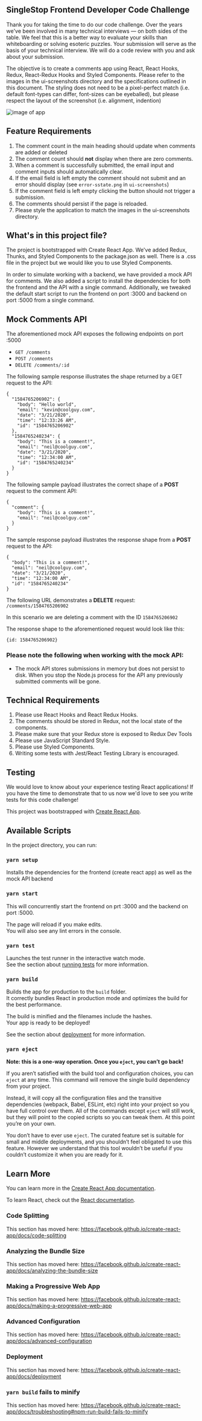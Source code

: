 ## SingleStop Frontend Developer Code Challenge

Thank you for taking the time to do our code challenge. Over the years we've been involved in many technical 
interviews — on both sides of the table.  We feel that this is a better way to evaluate your skills than whiteboarding 
or solving esoteric puzzles. Your submission will serve as the basis of your technical interview.  We will do a code review with you and ask about your submission.

The objective is to create a comments app using React, React Hooks, Redux, React-Redux Hooks and Styled Components. Please refer to the images 
in the ui-screenshots directory and the specifications outlined in this document. The styling does not need to be a 
pixel-perfect match (i.e. default font-types can differ, font-sizes can be eyeballed), but please respect the layout of the screenshot (i.e. alignment, indention)
 

![image of app](ui-screenshots/populated-state.png)
 
## Feature Requirements 
1. The comment count in the main heading should update when comments are added or deleted
2. The comment count should **not** display when there are zero comments.
3. When a comment is successfully submitted, the email input and comment inputs should automatically clear.
4. If the email field is left empty the comment should not submit and an error should display (see `error-sstate.png` in `ui-screenshots`)
5. If the comment field is left empty clicking the button should not trigger a submission.
6. The comments should persist if the page is reloaded. 
7. Please style the application to match the images in the ui-screenshots directory.

## What's in this project file?

The project is bootstrapped with Create React App. We've added Redux, Thunks, and Styled Components to the
package.json as well.  There is a .css file in the project but we would like you to use Styled Components.

In order to simulate working with a backend, we have provided a mock API for comments. We also added a script to 
install the dependencies for both the frontend and the API with a single command. Additionally, we tweaked the default start
script to run the frontend on port :3000 and backend on port :5000 from a single command.

## Mock Comments API
The aforementioned mock API exposes the following endpoints on port :5000
* `GET /comments`
* `POST /comments`
* `DELETE /comments/:id`

The following sample response illustrates the shape returned by a GET request to the API:
```
{
  "1584765206902": {
    "body": "Hello world",
    "email": "kevin@coolguy.com",
    "date": "3/21/2020",
    "time": "12:33:26 AM",
    "id": "1584765206902"
  },
  "1584765240234": {
    "body": "This is a comment!",
    "email": "neil@coolguy.com",
    "date": "3/21/2020",
    "time": "12:34:00 AM",
    "id": "1584765240234"
  }
}
```

The following sample payload illustrates the correct shape of a **POST** request to the comment API:
```
{
  "comment": {
    "body": "This is a comment!",
    "email": "neil@coolguy.com"
  }
}
```

The sample response payload illustrates the response shape from a **POST** request to the API:
```
{
  "body": "This is a comment!",
  "email": "neil@coolguy.com",
  "date": "3/21/2020",
  "time": "12:34:00 AM",
  "id": "1584765240234"
}
```

The following URL demonstrates a **DELETE** request:
`/comments/1584765206902`

In this scenario we are deleting a comment with the ID `1584765206902`

The response shape to the aforementioned request would look like this:
```
{id: 1584765206902}
```

### Please note the following when working with the mock API:
* The mock API stores submissions in memory but does not persist to disk. When you stop the Node.js process for the API any previously submitted comments will be gone.

## Technical Requirements
1. Please use React Hooks and React Redux Hooks.
2. The comments should be stored in Redux, not the local state of the components.
3. Please make sure that your Redux store is exposed to Redux Dev Tools
4. Please use JavaScript Standard Style.
5. Please use Styled Components.
6. Writing some tests with Jest/React Testing Library is encouraged.

## Testing
We would love to know about your experience testing React applications! If you have the time to demonstrate 
that to us now we'd love to see you write tests for this code challenge! 

 
This project was bootstrapped with [Create React App](https://github.com/facebook/create-react-app).

## Available Scripts

In the project directory, you can run:

### `yarn setup`

Installs the dependencies for the frontend (create react app) as well as the mock API backend

### `yarn start`

This will concurrently start the frontend on prt :3000 and the backend on port :5000.<br />

The page will reload if you make edits.<br />
You will also see any lint errors in the console.

### `yarn test`

Launches the test runner in the interactive watch mode.<br />
See the section about [running tests](https://facebook.github.io/create-react-app/docs/running-tests) for more information.

### `yarn build`

Builds the app for production to the `build` folder.<br />
It correctly bundles React in production mode and optimizes the build for the best performance.

The build is minified and the filenames include the hashes.<br />
Your app is ready to be deployed!

See the section about [deployment](https://facebook.github.io/create-react-app/docs/deployment) for more information.

### `yarn eject`

**Note: this is a one-way operation. Once you `eject`, you can’t go back!**

If you aren’t satisfied with the build tool and configuration choices, you can `eject` at any time. This command will remove the single build dependency from your project.

Instead, it will copy all the configuration files and the transitive dependencies (webpack, Babel, ESLint, etc) right into your project so you have full control over them. All of the commands except `eject` will still work, but they will point to the copied scripts so you can tweak them. At this point you’re on your own.

You don’t have to ever use `eject`. The curated feature set is suitable for small and middle deployments, and you shouldn’t feel obligated to use this feature. However we understand that this tool wouldn’t be useful if you couldn’t customize it when you are ready for it.

## Learn More

You can learn more in the [Create React App documentation](https://facebook.github.io/create-react-app/docs/getting-started).

To learn React, check out the [React documentation](https://reactjs.org/).

### Code Splitting

This section has moved here: https://facebook.github.io/create-react-app/docs/code-splitting

### Analyzing the Bundle Size

This section has moved here: https://facebook.github.io/create-react-app/docs/analyzing-the-bundle-size

### Making a Progressive Web App

This section has moved here: https://facebook.github.io/create-react-app/docs/making-a-progressive-web-app

### Advanced Configuration

This section has moved here: https://facebook.github.io/create-react-app/docs/advanced-configuration

### Deployment

This section has moved here: https://facebook.github.io/create-react-app/docs/deployment

### `yarn build` fails to minify

This section has moved here: https://facebook.github.io/create-react-app/docs/troubleshooting#npm-run-build-fails-to-minify

